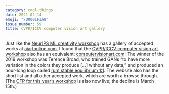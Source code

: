 ```yaml
---
category: cool-things
date: 2021-02-14
emoji: "\U0001F3A8"
issue_number: 59
title: CVPR/ICCV computer vision art gallery
---
```


Just like the [NeurIPS ML creativity workshop](https://dynamically-typed.netlify.app/links/cool-things/201220-neurips-2020-ml-creativity-gallery/?utm_campaign=Dynamically%20Typed&utm_medium=email&utm_source=Revue%20newsletter) has a gallery of accepted works at [aiartonline.com](http://www.aiartonline.com/?utm_campaign=Dynamically%20Typed&utm_medium=email&utm_source=Revue%20newsletter), I found that the [CVPR/ICCV computer vision art workshop](https://sites.google.com/view/ec3v-cvpr2021/computer-vision-art-gallery?authuser=0&utm_campaign=Dynamically%20Typed&utm_medium=email&utm_source=Revue%20newsletter) also has an equivalent: [computervisionart.com](https://computervisionart.com?utm_campaign=Dynamically%20Typed&utm_medium=email&utm_source=Revue%20newsletter)!
The winner of the 2019 workshop was Terence Broad, who trained GANs “to have more variation in the colors they produce […] without any data,” and produced an hour-long loop called [(un) stable equilibrium 1:1](https://www.youtube.com/watch?utm_campaign=Dynamically%20Typed&utm_medium=email&utm_source=Revue%20newsletter&v=r6MB555mXXM).
The website also has the short list and all other accepted work, which are worth a browse through.
(The [CFP for this year’s workshop](https://twitter.com/elluba/status/1356984409027727360?utm_campaign=Dynamically%20Typed&utm_medium=email&utm_source=Revue%20newsletter) is also now live; the decline is March 15th.)